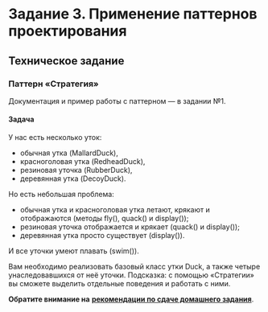 # Задание 3. Применение паттернов проектирования

## Техническое задание
### Паттерн «Стратегия»
Документация и пример работы с паттерном — в задании №1.

#### Задача
У нас есть несколько уток:
* обычная утка (MallardDuck),
* красноголовая утка (RedheadDuck),
* резиновая уточка (RubberDuck),
* деревянная утка (DecoyDuck).

Но есть небольшая проблема:
* обычная утка и красноголовая утка летают, крякают и отображаются (методы fly(), quack() и display());
* резиновая уточка отображается и крякает (quack() и display());
* деревянная утка просто существует (display()).

И все уточки умеют плавать (swim()).

Вам необходимо реализовать базовый класс утки Duck, а также четыре унаследовавшихся от неё уточки.
Подсказка: с помощью «Стратегии» вы сможете выделить отдельные поведения и работать с ними.


**Обратите внимание на** [**рекомендации по сдаче домашнего задания**](../homework.md). 
